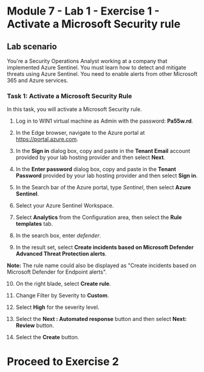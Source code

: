 # Module 7 - Lab 1 - Exercise 1 - Activate a Microsoft Security rule

## Lab scenario

You're a Security Operations Analyst working at a company that implemented Azure Sentinel. You must learn how to detect and mitigate threats using Azure Sentinel.  You need to enable alerts from other Microsoft 365 and Azure services.  

### Task 1: Activate a Microsoft Security Rule

In this task, you will activate a Microsoft Security rule.

1. Log in to WIN1 virtual machine as Admin with the password: **Pa55w.rd**.  

2. In the Edge browser, navigate to the Azure portal at https://portal.azure.com.

3. In the **Sign in** dialog box, copy and paste in the **Tenant Email** account provided by your lab hosting provider and then select **Next**.

4. In the **Enter password** dialog box, copy and paste in the **Tenant Password** provided by your lab hosting provider and then select **Sign in**.

5. In the Search bar of the Azure portal, type *Sentinel*, then select **Azure Sentinel**.

6. Select your Azure Sentinel Workspace.

7. Select **Analytics** from the Configuration area, then select the **Rule templates** tab.

8. In the search box, enter *defender*.

9. In the result set, select **Create incidents based on Microsoft Defender Advanced Threat Protection alerts**. 
 
**Note:** The rule name could also be displayed as "Create incidents based on Microsoft Defender for Endpoint alerts".

10. On the right blade, select **Create rule**.

11. Change Filter by Severity to **Custom**.

12. Select **High** for the severity level.

13. Select the **Next : Automated response** button and then select **Next: Review** button.

14. Select the **Create** button.

# Proceed to Exercise 2
